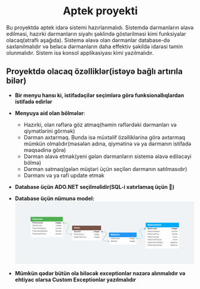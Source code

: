 <h1 style="text-align:center">Aptek proyekti</h1>
<p>Bu proyektdə aptek idarə sistemi hazırlanmalıdı. Sistemdə dərmanların əlavə edilməsi, hazırki dərmanların siyahı şəklində göstərilməsi kimi funksiyalar olacaq(ətraflı aşağıda). Sistemə əlavə olan dərmanlar database-də saxlanılmalıdır və beləcə dərmanların daha effektiv şəkildə idarəsi təmin olunmalıdır. Sistem isə konsol applikasiyası kimi yazılmalıdır.
</p>

## Proyektdə olacaq özəlliklər(istəyə bağlı artırıla bilər)

- **Bir menyu hansı ki, istifadəçilər seçimlərə görə funksionallıqlardan istifadə edirlər**
- **Menyuya aid olan bölmələr**:

  - Hazırki, olan rəflərə göz atmaq(həmin rəflərdəki dərmanları və qiymətlərini görmək)
  - Dərman axtarmaq. Bunda isə müxtəlif özəlliklərinə görə axtarmaq mümkün olmalıdır(məsələn adına, qiymətinə və ya dərmanın istifadə məqsədinə görə)
  - Dərman əlavə etmək(yeni gələn dərmanların sistemə əlavə ediləcəyi bölmə)
  - Dərman satmaq(gələn müştəri üçün seçilən dərmanın satılmasıdır)
  - Dərmanı və ya rəfi update etmək

- **Database üçün ADO.NET seçilməlidir(SQL-i xatırlamaq üçün 🤠)**
- **Database üçün nümunə model:**
  <img src='./db-model.png'/>
- **Mümkün qədər bütün ola biləcək exceptionlar nəzərə alınmalıdır və ehtiyac olarsa Custom Exceptionlar yazılmalıdır**
